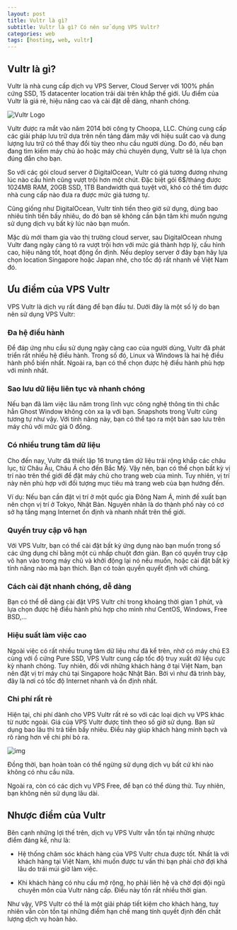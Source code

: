 ```yaml
---
layout: post
title: Vultr là gì?
subtitle: Vultr là gì? Có nên sử dụng VPS Vultr?
categories: web
tags: [hosting, web, vultr]
---
```


## Vultr là gì?

Vultr là nhà cung cấp dịch vụ VPS Server, Cloud Server với 100% phần cứng SSD, 15 datacenter location trải dài trên khắp thế giới. Ưu điểm của Vultr là giá rẻ, hiệu năng cao và cài đặt dễ dàng, nhanh chóng.

![Vultr Logo](https://divin.dev/assets/images/Vultr-Logo.png)

Vultr được ra mắt vào năm 2014 bởi công ty Choopa, LLC. Chúng cung cấp các giải pháp lưu trữ dựa trên nền tảng đám mây với hiệu suất cao và dung lượng lưu trữ có thể thay đổi tùy theo nhu cầu người dùng. Do đó, nếu bạn đang tìm kiếm máy chủ ảo hoặc máy chủ chuyên dụng, Vultr sẽ là lựa chọn đúng đắn cho bạn.

So với các gói cloud server ở DigitalOcean, Vultr có giá tương đương nhưng lúc nào cấu hình cũng vượt trội hơn một chút. Đặc biệt gói 6$/tháng được 1024MB RAM, 20GB SSD, 1TB Bandwidth quá tuyệt vời, khó có thể tìm được nhà cung cấp nào đưa ra được mức giá tương tự.

Cũng giống như DigitalOcean, Vultr tính tiền theo giờ sử dụng, dùng bao nhiêu tính tiền bấy nhiêu, do đó bạn sẽ không cần bận tâm khi muốn ngưng sử dụng dịch vụ bất kỳ lúc nào bạn muốn.

Mặc dù mới tham gia vào thị trường cloud server, sau DigitalOcean nhưng Vultr đang ngày càng tỏ ra vượt trội hơn với mức giá thành hợp lý, cấu hình cao, hiệu năng tốt, hoạt động ổn định. Nếu deploy server ở đây bạn hãy lựa chọn location Singapore hoặc Japan nhé, cho tốc độ rất nhanh về Việt Nam đó.

## Ưu điểm của VPS Vultr

VPS Vultr là dịch vụ rất đáng để bạn đầu tư. Dưới đây là một số lý do bạn nên sử dụng VPS Vultr:

### Đa hệ điều hành

Để đáp ứng nhu cầu sử dụng ngày càng cao của người dùng, Vultr đã phát triển rất nhiều hệ điều hành. Trong số đó, Linux và Windows là hai hệ điều hành phổ biến nhất. Ngoài ra, bạn có thể chọn được hệ điều hành phù hợp với mình nhất.

### Sao lưu dữ liệu liên tục và nhanh chóng

Nếu bạn đã làm việc lâu năm trong lĩnh vực công nghệ thông tin thì chắc hẳn Ghost Window không còn xa lạ với bạn. Snapshots trong Vultr cũng tương tự như vậy. Với tính năng này, bạn có thể tạo ra một bản sao lưu trên máy chủ với mức giá 0 đồng.

### Có nhiều trung tâm dữ liệu

Cho đến nay, Vultr đã thiết lập 16 trung tâm dữ liệu trải rộng khắp các châu lục, từ Châu Âu, Châu Á cho đến Bắc Mỹ. Vậy nên, bạn có thể chọn bất kỳ vị trí nào trên thế giới để đặt máy chủ cho trang web của mình. Tuy nhiên, vị trí này nên phù hợp với đối tượng mục tiêu mà trang web của bạn hướng đến.


Ví dụ: Nếu bạn cần đặt vị trí ở một quốc gia Đông Nam Á, mình đề xuất bạn nên chọn vị trí ở Tokyo, Nhật Bản. Nguyên nhân là do thành phố này có cơ sở hạ tầng mạng Internet ổn định và nhanh nhất trên thế giới.

### Quyền truy cập vô hạn

Với VPS Vultr, bạn có thể cài đặt bất kỳ ứng dụng nào bạn muốn trong số các ứng dụng chỉ bằng một cú nhấp chuột đơn giản. Bạn có quyền truy cập vô hạn vào trong máy chủ và khởi động lại nó nếu muốn, hoặc cài đặt bất kỳ tính năng nào mà bạn thích. Bạn có toàn quyền quyết định với chúng.

### Cách cài đặt nhanh chóng, dễ dàng

Bạn có thể dễ dàng cài đặt VPS Vultr chỉ trong khoảng thời gian 1 phút, và lựa chọn được hệ điều hành phù hợp cho mình như CentOS, Windows, Free BSD,...



### Hiệu suất làm việc cao 

Ngoài việc có rất nhiều trung tâm dữ liệu như đã kể trên, nhờ có máy chủ E3 cùng với ổ cứng Pure SSD, VPS Vultr cung cấp tốc độ truy xuất dữ liệu cực kỳ nhanh chóng. Tuy nhiên, đối với những khách hàng ở tại Việt Nam, bạn nên đặt vị trí máy chủ tại Singapore hoặc Nhật Bản. Bởi vì như đã trình bày, đây là nơi có tốc độ Internet nhanh và ổn định nhất.

### Chi phí rất rẻ

Hiện tại, chi phí dành cho VPS Vultr rất rẻ so với các loại dịch vụ VPS khác từ nước ngoài. Giá của VPS Vultr được tính theo số giờ sử dụng. Bạn sử dụng bao lâu thì trả tiền bấy nhiêu. Điều này giúp khách hàng minh bạch và rõ ràng hơn về chi phí bỏ ra.

![img](https://divin.dev/assets/images/vultr-la-gi-review-chi-tiet-va-huong-dan-dang-ky-tai-khoan.jpg)

Đồng thời, bạn hoàn toàn có thể ngừng sử dụng dịch vụ bất cứ khi nào không có nhu cầu nữa. 

Ngoài ra, còn có các dịch vụ VPS Free, để bạn có thể dùng thử. Tuy nhiên, bạn không nên sử dụng lâu dài.

## Nhược điểm của Vultr

Bên cạnh những lợi thế trên, dịch vụ VPS Vultr vẫn tồn tại những nhược điểm đáng kể, như là:


- Hệ thống chăm sóc khách hàng của VPS Vultr chưa được tốt. Nhất là với khách hàng tại Việt Nam, khi muốn được tư vấn thì bạn phải chờ đợi khá lâu do trái múi giờ làm việc.


- Khi khách hàng có nhu cầu mở rộng, họ phải liên hệ và chờ đợi đội ngũ chuyên môn của Vultr nâng cấp. Điều này tốn rất nhiều thời gian.


Như vậy, VPS Vultr có thể là một giải pháp tiết kiệm cho khách hàng, tuy nhiên vẫn còn tồn tại những điểm hạn chế mang tính quyết định đến chất lượng dịch vụ hoàn hảo.
